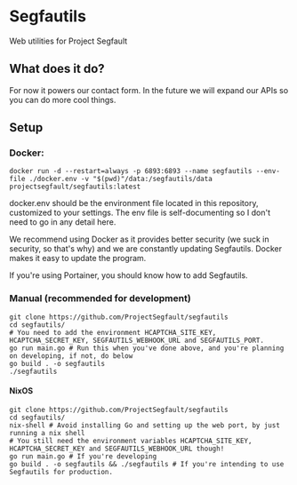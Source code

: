 # Segfautils
Web utilities for Project Segfault

## What does it do?
For now it powers our contact form. In the future we will expand our APIs so you can do more cool things.

## Setup

### Docker:
```
docker run -d --restart=always -p 6893:6893 --name segfautils --env-file ./docker.env -v "$(pwd)"/data:/segfautils/data projectsegfault/segfautils:latest
```
docker.env should be the environment file located in this repository, customized to your settings. The env file is self-documenting so I don't need to go in any detail here.


We recommend using Docker as it provides better security (we suck in security, so that's why) and we are constantly updating Segfautils. Docker makes it easy to update the program.

If you're using Portainer, you should know how to add Segfautils.

### Manual (recommended for development)
```
git clone https://github.com/ProjectSegfault/segfautils
cd segfautils/
# You need to add the environment HCAPTCHA_SITE_KEY, HCAPTCHA_SECRET_KEY, SEGFAUTILS_WEBHOOK_URL and SEGFAUTILS_PORT.
go run main.go # Run this when you've done above, and you're planning on developing, if not, do below
go build . -o segfautils
./segfautils
```
#### NixOS
```
git clone https://github.com/ProjectSegfault/segfautils
cd segfautils/
nix-shell # Avoid installing Go and setting up the web port, by just running a nix shell
# You still need the environment variables HCAPTCHA_SITE_KEY, HCAPTCHA_SECRET_KEY and SEGFAUTILS_WEBHOOK_URL though!
go run main.go # If you're developing
go build . -o segfautils && ./segfautils # If you're intending to use Segfautils for production.
```
